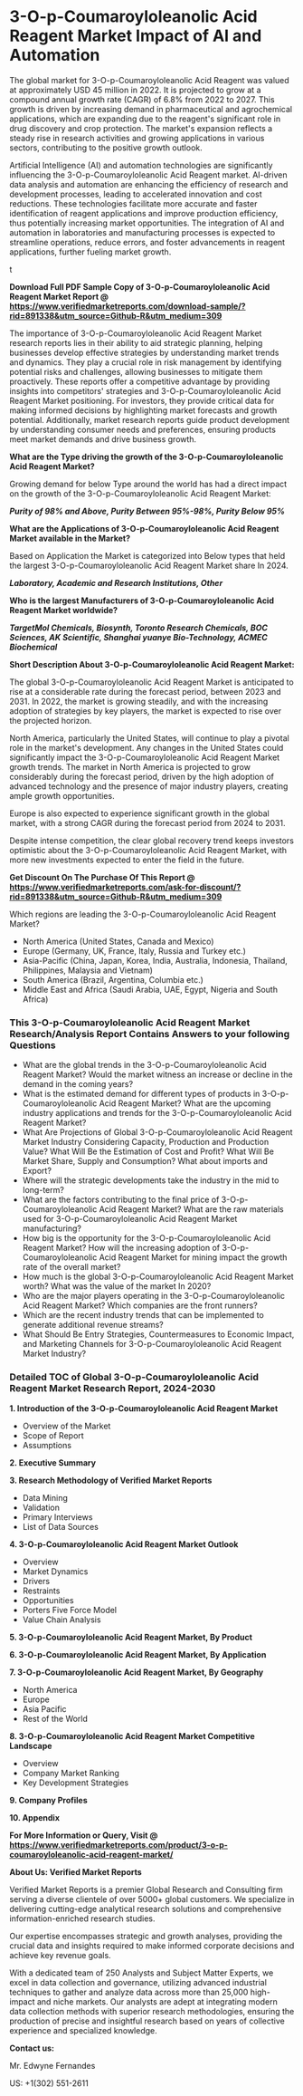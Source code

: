 <meta name="title" content="Global 3-O-p-Coumaroyloleanolic Acid Reagent Market Impact of AI and Automation"><meta name="description" content="The global market for 3-O-p-Coumaroyloleanolic Acid Reagent was valued at approximately USD 45 million in 2022. It is projected to grow at a compound annual growth rat"><meta name="title" content="3-O-p-Coumaroyloleanolic Acid Reagent Market Size, Share, Scope, Trends, Growth, Opportunities, Analysis, Forecast"><h1>3-O-p-Coumaroyloleanolic Acid Reagent Market Impact of AI and Automation</h1><p>The global market for 3-O-p-Coumaroyloleanolic Acid Reagent was valued at approximately USD 45 million in 2022. It is projected to grow at a compound annual growth rate (CAGR) of 6.8% from 2022 to 2027. This growth is driven by increasing demand in pharmaceutical and agrochemical applications, which are expanding due to the reagent's significant role in drug discovery and crop protection. The market's expansion reflects a steady rise in research activities and growing applications in various sectors, contributing to the positive growth outlook.</p><p>Artificial Intelligence (AI) and automation technologies are significantly influencing the 3-O-p-Coumaroyloleanolic Acid Reagent market. AI-driven data analysis and automation are enhancing the efficiency of research and development processes, leading to accelerated innovation and cost reductions. These technologies facilitate more accurate and faster identification of reagent applications and improve production efficiency, thus potentially increasing market opportunities. The integration of AI and automation in laboratories and manufacturing processes is expected to streamline operations, reduce errors, and foster advancements in reagent applications, further fueling market growth.</p>t</p><p id="" class=""><strong>Download Full PDF Sample Copy of 3-O-p-Coumaroyloleanolic Acid Reagent Market Report @ <a href="https://www.verifiedmarketreports.com/download-sample/?rid=891338&utm_source=Github-R&utm_medium=309" target="_blank">https://www.verifiedmarketreports.com/download-sample/?rid=891338&utm_source=Github-R&utm_medium=309</a></strong></p><p>The importance of&nbsp;3-O-p-Coumaroyloleanolic Acid Reagent Market research reports lies in their ability to aid strategic planning, helping businesses develop effective strategies by understanding market trends and dynamics. They play a crucial role in risk management by identifying potential risks and challenges, allowing businesses to mitigate them proactively. These reports offer a competitive advantage by providing insights into competitors' strategies and 3-O-p-Coumaroyloleanolic Acid Reagent Market positioning. For investors, they provide critical data for making informed decisions by highlighting market forecasts and growth potential. Additionally, market research reports guide product development by understanding consumer needs and preferences, ensuring products meet market demands and drive business growth.</p><p><strong>What are the&nbsp;Type driving the growth of the 3-O-p-Coumaroyloleanolic Acid Reagent Market?</strong></p><p id="" class="">Growing demand for below Type around the world has had a direct impact on the growth of the 3-O-p-Coumaroyloleanolic Acid Reagent Market:</p><em><strong>Purity of 98% and Above, Purity Between 95%-98%, Purity Below 95%</strong></em></p><strong>What are the&nbsp;Applications&nbsp;of 3-O-p-Coumaroyloleanolic Acid Reagent Market available in the Market?</strong></p><p id="" class="">Based on Application the Market is categorized into Below types that held the largest 3-O-p-Coumaroyloleanolic Acid Reagent Market share In 2024.</p><em><strong>Laboratory, Academic and Research Institutions, Other</strong></em></p><strong>Who is the largest Manufacturers of 3-O-p-Coumaroyloleanolic Acid Reagent Market worldwide?</strong></p><p><em><strong>TargetMol Chemicals, Biosynth, Toronto Research Chemicals, BOC Sciences, AK Scientific, Shanghai yuanye Bio-Technology, ACMEC Biochemical</strong></em></p><p id="" class=""><strong>Short Description About 3-O-p-Coumaroyloleanolic Acid Reagent Market:</strong></p><p>The global 3-O-p-Coumaroyloleanolic Acid Reagent Market is anticipated to rise at a considerable rate during the forecast period, between 2023 and 2031. In 2022, the market is growing steadily, and with the increasing adoption of strategies by key players, the market is expected to rise over the projected horizon.</p><p>North America, particularly the United States, will continue to play a pivotal role in the market's development. Any changes in the United States could significantly impact the 3-O-p-Coumaroyloleanolic Acid Reagent Market growth trends. The market in North America is projected to grow considerably during the forecast period, driven by the high adoption of advanced technology and the presence of major industry players, creating ample growth opportunities.</p><p>Europe is also expected to experience significant growth in the global market, with a strong CAGR during the forecast period from 2024 to 2031.</p><p>Despite intense competition, the clear global recovery trend keeps investors optimistic about the 3-O-p-Coumaroyloleanolic Acid Reagent Market, with more new investments expected to enter the field in the future.</p><p id="" class=""><strong>Get Discount On The Purchase Of This Report @ <a href="https://www.verifiedmarketreports.com/ask-for-discount/?rid=891338&utm_source=Github-R&utm_medium=309" target="_blank">https://www.verifiedmarketreports.com/ask-for-discount/?rid=891338&utm_source=Github-R&utm_medium=309</a></strong></p>Which regions are leading the 3-O-p-Coumaroyloleanolic Acid Reagent Market?</p><ul><li>North America (United States, Canada and Mexico)</li><li>Europe (Germany, UK, France, Italy, Russia and Turkey etc.)</li><li>Asia-Pacific (China, Japan, Korea, India, Australia, Indonesia, Thailand, Philippines, Malaysia and Vietnam)</li><li>South America (Brazil, Argentina, Columbia etc.)</li><li>Middle East and Africa (Saudi Arabia, UAE, Egypt, Nigeria and South Africa)</li></ul><h3 id="" class="">This 3-O-p-Coumaroyloleanolic Acid Reagent Market Research/Analysis Report Contains Answers to your following Questions</h3><ul><li>What are the global trends in the 3-O-p-Coumaroyloleanolic Acid Reagent Market? Would the market witness an increase or decline in the demand in the coming years?</li><li>What is the estimated demand for different types of products in 3-O-p-Coumaroyloleanolic Acid Reagent Market? What are the upcoming industry applications and trends for the 3-O-p-Coumaroyloleanolic Acid Reagent Market?</li><li>What Are Projections of Global 3-O-p-Coumaroyloleanolic Acid Reagent Market Industry Considering Capacity, Production and Production Value? What Will Be the Estimation of Cost and Profit? What Will Be Market Share, Supply and Consumption? What about imports and Export?</li><li>Where will the strategic developments take the industry in the mid to long-term?</li><li>What are the factors contributing to the final price of 3-O-p-Coumaroyloleanolic Acid Reagent Market? What are the raw materials used for 3-O-p-Coumaroyloleanolic Acid Reagent Market manufacturing?</li><li>How big is the opportunity for the 3-O-p-Coumaroyloleanolic Acid Reagent Market? How will the increasing adoption of 3-O-p-Coumaroyloleanolic Acid Reagent Market for mining impact the growth rate of the overall market?</li><li>How much is the global 3-O-p-Coumaroyloleanolic Acid Reagent Market worth? What was the value of the market In 2020?</li><li>Who are the major players operating in the 3-O-p-Coumaroyloleanolic Acid Reagent Market? Which companies are the front runners?</li><li>Which are the recent industry trends that can be implemented to generate additional revenue streams?</li><li>What Should Be Entry Strategies, Countermeasures to Economic Impact, and Marketing Channels for 3-O-p-Coumaroyloleanolic Acid Reagent Market Industry?</li></ul><h3 id="" class="">Detailed TOC of Global 3-O-p-Coumaroyloleanolic Acid Reagent Market Research Report, 2024-2030</h3><p id="" class=""><strong>1. Introduction of the 3-O-p-Coumaroyloleanolic Acid Reagent Market</strong></p><ul><li>Overview of the Market</li><li>Scope of Report</li><li>Assumptions</li></ul><p id="" class=""><strong>2. Executive Summary</strong></p><p id="" class=""><strong>3. Research Methodology of Verified Market Reports</strong></p><ul><li>Data Mining</li><li>Validation</li><li>Primary Interviews</li><li>List of Data Sources</li></ul><p id="" class=""><strong>4. 3-O-p-Coumaroyloleanolic Acid Reagent Market Outlook</strong></p><ul><li>Overview</li><li>Market Dynamics</li><li>Drivers</li><li>Restraints</li><li>Opportunities</li><li>Porters Five Force Model</li><li>Value Chain Analysis</li></ul><p id="" class=""><strong>5. 3-O-p-Coumaroyloleanolic Acid Reagent Market, By Product</strong></p><p id="" class=""><strong>6. 3-O-p-Coumaroyloleanolic Acid Reagent Market, By Application</strong></p><p id="" class=""><strong>7. 3-O-p-Coumaroyloleanolic Acid Reagent Market, By Geography</strong></p><ul><li>North America</li><li>Europe</li><li>Asia Pacific</li><li>Rest of the World</li></ul><p id="" class=""><strong>8. 3-O-p-Coumaroyloleanolic Acid Reagent Market Competitive Landscape</strong></p><ul><li>Overview</li><li>Company Market Ranking</li><li>Key Development Strategies</li></ul><p id="" class=""><strong>9. Company Profiles</strong></p><p id="" class=""><strong>10. Appendix</strong></p><p id="" class=""><strong>For More Information or Query, Visit @ <a href="https://www.verifiedmarketreports.com/product/3-o-p-coumaroyloleanolic-acid-reagent-market/" target="_blank">https://www.verifiedmarketreports.com/product/3-o-p-coumaroyloleanolic-acid-reagent-market/</a></strong></p><p id="" class=""><strong>About Us: Verified Market Reports</strong></p><p id="" class="">Verified Market Reports is a premier Global Research and Consulting firm serving a diverse clientele of over 5000+ global customers. We specialize in delivering cutting-edge analytical research solutions and comprehensive information-enriched research studies.</p><p id="" class="">Our expertise encompasses strategic and growth analyses, providing the crucial data and insights required to make informed corporate decisions and achieve key revenue goals.</p><p id="" class="">With a dedicated team of 250 Analysts and Subject Matter Experts, we excel in data collection and governance, utilizing advanced industrial techniques to gather and analyze data across more than 25,000 high-impact and niche markets. Our analysts are adept at integrating modern data collection methods with superior research methodologies, ensuring the production of precise and insightful research based on years of collective experience and specialized knowledge.</p><p id="" class=""><strong>Contact us:</strong></p><p id="" class="">Mr. Edwyne Fernandes</p><p id="" class="">US: +1(302) 551-2611</p>